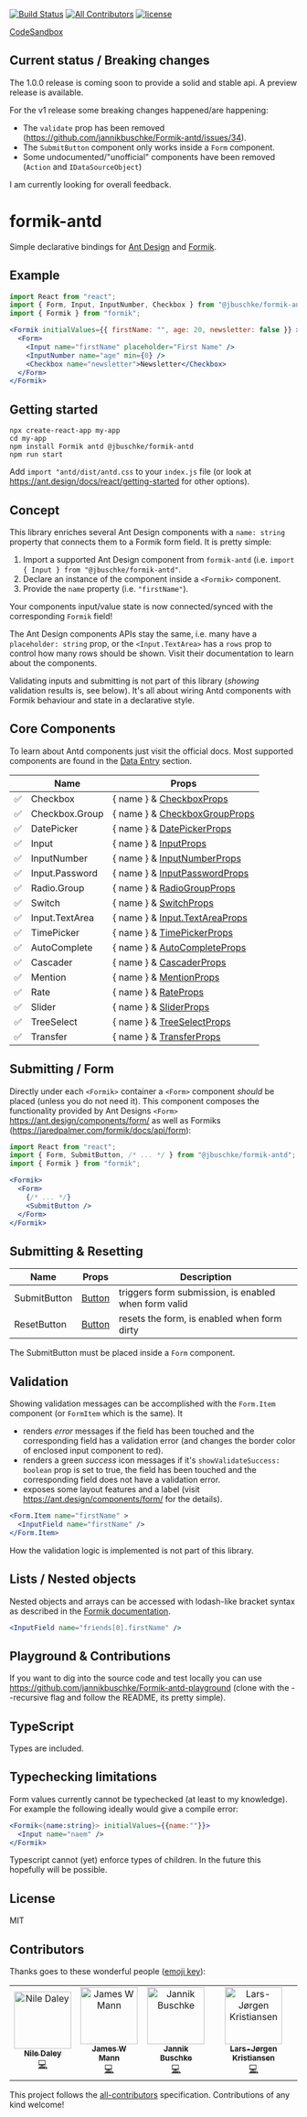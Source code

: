 [![Build Status](https://dev.azure.com/jannikb/glue/_apis/build/status/jannikb%20Formik-antd?branchName=master)](https://dev.azure.com/jannikb/glue/_build/latest?definitionId=4?branchName=master)
[![All Contributors](https://img.shields.io/badge/all_contributors-4-orange.svg?style=flat-square)](#contributors)
[![license](https://badgen.now.sh/badge/license/MIT)](./LICENSE)

[CodeSandbox](https://codesandbox.io/s/x2941k7vpz)

## Current status / Breaking changes

The 1.0.0 release is coming soon to provide a solid and stable api. A preview release is available.

For the v1 release some breaking changes happened/are happening:

- The `validate` prop has been removed (https://github.com/jannikbuschke/Formik-antd/issues/34).
- The `SubmitButton` component only works inside a `Form` component.
- Some undocumented/"unofficial" components have been removed (`Action` and `IDataSourceObject`)

I am currently looking for overall feedback.

# formik-antd

Simple declarative bindings for [Ant Design](https://ant.design/docs/react/introduce) and [Formik](https://github.com/jaredpalmer/Formik).

## Example

```jsx
import React from "react";
import { Form, Input, InputNumber, Checkbox } from "@jbuschke/formik-antd";
import { Formik } from "formik";

<Formik initialValues={{ firstName: "", age: 20, newsletter: false }} >
  <Form>
    <Input name="firstName" placeholder="First Name" />
    <InputNumber name="age" min={0} />
    <Checkbox name="newsletter">Newsletter</Checkbox>
  </Form>
</Formik>
```

## Getting started

```
npx create-react-app my-app
cd my-app
npm install Formik antd @jbuschke/formik-antd
npm run start
```

Add `import "antd/dist/antd.css` to your `index.js` file (or look at https://ant.design/docs/react/getting-started for other options).

## Concept

This library enriches several Ant Design components with a `name: string` property that connects them to a Formik form field. It is pretty simple:

1. Import a supported Ant Design component from `formik-antd` (i.e. `import { Input } from "@jbuschke/formik-antd"`.
2. Declare an instance of the component inside a `<Formik>` component.
3. Provide the `name` property (i.e. `"firstName"`).

Your components input/value state is now connected/synced with the corresponding `Formik` field!

The Ant Design components APIs stay the same, i.e. many have a `placeholder: string` prop, or the `<Input.TextArea>` has a `rows` prop to control how many rows should be shown. Visit their documentation to learn about the components.

Validating inputs and submitting is not part of this library (_showing_ validation results is, see below). It's all about wiring Antd components with Formik behaviour and state in a declarative style.

## Core Components

To learn about Antd components just visit the official docs. Most supported components are found in the [Data Entry](https://ant.design/components/auto-complete/) section.

|                       | Name           | Props                                                                                                            |
| --------------------- | -------------- | ---------------------------------------------------------------------------------------------------------------- |
| :white_check_mark:    | Checkbox       | { name } & [CheckboxProps](https://ant.design/components/checkbox/)                                    |
| :white_check_mark:    | Checkbox.Group | { name } & [CheckboxGroupProps](https://ant.design/components/checkbox/#Checkbox-Group)                |
| :white_check_mark:    | DatePicker     | { name } & [DatePickerProps](https://ant.design/components/date-picker/)                               |
| :white_check_mark:    | Input          | { name } & [InputProps](https://ant.design/components/input/)                                          |
| :white_check_mark:    | InputNumber    | { name } & [InputNumberProps](https://ant.design/components/input-number/)                             |
| :white_check_mark:    | Input.Password | { name } & [InputPasswordProps](https://ant.design/components/input/)                                  |
| :white_check_mark:    | Radio.Group    | { name } & [RadioGroupProps](https://ant.design/components/radio/#RadioGroup)                          |
| :white_check_mark:    | Switch         | { name } & [SwitchProps](https://ant.design/components/switch/)                                        |
| :white_check_mark:    | Input.TextArea | { name } & [Input.TextAreaProps](https://ant.design/components/input/#components-input-demo-textarea)  |
| :white_check_mark:    | TimePicker     | { name } & [TimePickerProps](https://ant.design/components/input/#components-input-demo-textarea)      |
| :white_check_mark:    | AutoComplete   | { name } & [AutoCompleteProps](https://ant.design/components/auto-complete/)                           |
| :white_check_mark:    | Cascader       | { name } & [CascaderProps](https://ant.design/components/cascader/)                                    |
| :white_check_mark:    | Mention        | { name } & [MentionProps](https://ant.design/components/mention/)                                      |
| :white_check_mark:    | Rate           | { name } & [RateProps](https://ant.design/components/rate/)                                            |
| :white_check_mark:    | Slider         | { name } & [SliderProps](https://ant.design/components/slider/)                                        |
| :white_check_mark:    | TreeSelect     | { name } & [TreeSelectProps](https://ant.design/components/tree-select/)                               |
| :white_check_mark:    | Transfer       | { name } & [TransferProps](https://ant.design/components/transfer/)                                    |

## Submitting / Form

Directly under each `<Formik>` container a `<Form>` component _should_ be placed (unless you do not need it). This component composes the functionality provided by Ant Designs `<Form>` https://ant.design/components/form/ as well as Formiks (https://jaredpalmer.com/formik/docs/api/form):


```jsx
import React from "react";
import { Form, SubmitButton, /* ... */ } from "@jbuschke/formik-antd";
import { Formik } from "formik";

<Formik>
  <Form>
    {/* ... */}
    <SubmitButton />
  </Form>
</Formik>
```

## Submitting & Resetting

| Name         | Props                                           | Description                                          |
| ------------ | ----------------------------------------------- | ---------------------------------------------------- |
| SubmitButton | [Button](https://ant.design/components/button/) | triggers form submission, is enabled when form valid |
| ResetButton  | [Button](https://ant.design/components/button/) | resets the form, is enabled when form dirty          |

The SubmitButton must be placed inside a `Form` component.

## Validation

Showing validation messages can be accomplished with the  `Form.Item` component (or `FormItem` which is the same). It 
- renders *error* messages if the field has been touched and the corresponding field has a validation error (and changes the border color of enclosed input component to red).
- renders a green *success* icon messages if it's `showValidateSuccess: boolean` prop is set to true, the field has been touched and the corresponding field does not have a validation error.
- exposes some layout features and a label (visit https://ant.design/components/form/ for the details).

```jsx
<Form.Item name="firstName" >
  <InputField name="firstName" />
</Form.Item>
```

How the validation logic is implemented is not part of this library.

## Lists / Nested objects

Nested objects and arrays can be accessed with lodash-like bracket syntax as described in the [Formik documentation](https://jaredpalmer.com/Formik/docs/guides/arrays).

```jsx
<InputField name="friends[0].firstName" />
```

## Playground & Contributions

If you want to dig into the source code and test locally you can use https://github.com/jannikbuschke/Formik-antd-playground (clone with the --recursive flag and follow the README, its pretty simple).

## TypeScript

Types are included.

## Typechecking limitations
Form values currently cannot be typechecked (at least to my knowledge). For example the following ideally would give a compile error:

```jsx
<Formik<{name:string}> initialValues={{name:""}}>
  <Input name="naem" />
</Formik>
```

Typescript cannot (yet) enforce types of children. In the future this hopefully will  be possible.

## License

MIT

## Contributors

Thanks goes to these wonderful people ([emoji key](https://allcontributors.org/docs/en/emoji-key)):

<!-- ALL-CONTRIBUTORS-LIST:START - Do not remove or modify this section -->
<!-- prettier-ignore -->
<table><tr><td align="center"><a href="https://github.com/NileDaley"><img src="https://avatars3.githubusercontent.com/u/15862011?v=4" width="100px;" alt="Nile Daley"/><br /><sub><b>Nile Daley</b></sub></a><br /><a href="https://github.com/jannikbuschke/formik-antd/commits?author=NileDaley" title="Code">💻</a></td><td align="center"><a href="http://www.jameswmann.com"><img src="https://avatars2.githubusercontent.com/u/436270?v=4" width="100px;" alt="James W Mann"/><br /><sub><b>James W Mann</b></sub></a><br /><a href="https://github.com/jannikbuschke/formik-antd/commits?author=jwmann" title="Code">💻</a></td><td align="center"><a href="https://www.jannikbuschke.de/blog"><img src="https://avatars2.githubusercontent.com/u/5894881?v=4" width="100px;" alt="Jannik Buschke"/><br /><sub><b>Jannik Buschke</b></sub></a><br /><a href="https://github.com/jannikbuschke/formik-antd/commits?author=jannikbuschke" title="Code">💻</a></td><td align="center"><a href="https://github.com/LarsJK"><img src="https://avatars2.githubusercontent.com/u/1528255?v=4" width="100px;" alt="Lars-Jørgen Kristiansen"/><br /><sub><b>Lars-Jørgen Kristiansen</b></sub></a><br /><a href="https://github.com/jannikbuschke/formik-antd/commits?author=LarsJK" title="Code">💻</a></td></tr></table>

<!-- ALL-CONTRIBUTORS-LIST:END -->

This project follows the [all-contributors](https://github.com/all-contributors/all-contributors) specification. Contributions of any kind welcome!